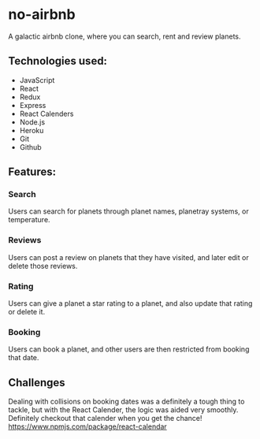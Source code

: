 # no-airbnb

A galactic airbnb clone, where you can search, rent and review planets.

## Technologies used:
- JavaScript
- React
- Redux
- Express
- React Calenders
- Node.js
- Heroku
- Git
- Github

## Features:

### Search

Users can search for planets through planet names, planetray systems, or temperature.

### Reviews

Users can post a review on planets that they have visited, and later edit or delete those reviews.

### Rating

Users can give a planet a star rating to a planet, and also update that rating or delete it.

### Booking

Users can book a planet, and other users are then restricted from booking that date.

## Challenges 

Dealing with collisions on booking dates was a definitely a tough thing to tackle, but with the React Calender, the logic was aided very smoothly. Definitely checkout that calender when you get the chance! https://www.npmjs.com/package/react-calendar



